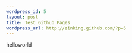 ```yaml
--- 
wordpress_id: 5
layout: post
title: Test Github Pages
wordpress_url: http://zinking.github.com/?p=5
---
```

helloworld
